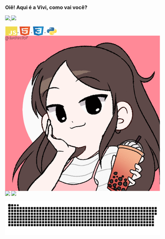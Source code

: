 ### Oiê! Aqui é a Vivi, como vai você?
  <a href="https://github.com/vitoriadevalois">
  <img height="165em" src="https://github-readme-stats.vercel.app/api?username=vitoriadevalois&show_icons=true&theme=monokai&include_all_commits=true&count_private=true"/>
  <img height="165em" src="https://github-readme-stats.vercel.app/api/top-langs/?username=vitoriadevalois&layout=compact&langs_count=7&theme=monokai"/>
<div style="display: inline_block"><br>
  <img align="center" alt="Vivi-Js" height="30" width="40" src="https://raw.githubusercontent.com/devicons/devicon/master/icons/javascript/javascript-plain.svg">
  <img align="center" alt="Vivi-HTML" height="30" width="40" src="https://raw.githubusercontent.com/devicons/devicon/master/icons/html5/html5-original.svg">
  <img align="center" alt="Vivi-CSS" height="30" width="40" src="https://raw.githubusercontent.com/devicons/devicon/master/icons/css3/css3-original.svg">
  <img align="center" alt="Vivi-Python" height="30" width="40" src="https://raw.githubusercontent.com/devicons/devicon/master/icons/python/python-original.svg">
  <img align="right" alt="Vivi-icon" src="/gificon.gif">
</div>
  
  ##
 
<div> 
  <a href="https://instagram.com/vitoriadevalois" target="_blank"><img src="https://img.shields.io/badge/-Instagram-%23E4405F?style=for-the-badge&logo=instagram&logoColor=white" target="_blank"></a> 
  <a href="https://www.linkedin.com/in/vitoriadevalois" target="_blank"><img src="https://img.shields.io/badge/-LinkedIn-%230077B5?style=for-the-badge&logo=linkedin&logoColor=white" target="_blank"></a> 
  
  ![Snake animation](https://github.com/vitoriadevalois/vitoriadevalois/blob/output/github-contribution-grid-snake.svg)
 
</div>
